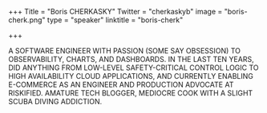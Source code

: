 +++
Title = "Boris CHERKASKY"
Twitter = "cherkaskyb"
image = "boris-cherk.png"
type = "speaker"
linktitle = "boris-cherk"

+++

A SOFTWARE ENGINEER WITH PASSION (SOME SAY OBSESSION) TO OBSERVABILITY, CHARTS, AND DASHBOARDS. IN THE LAST TEN YEARS, DID ANYTHING FROM LOW-LEVEL SAFETY-CRITICAL CONTROL LOGIC TO HIGH AVAILABILITY CLOUD APPLICATIONS, AND CURRENTLY ENABLING E-COMMERCE AS AN ENGINEER AND PRODUCTION ADVOCATE AT RISKIFIED. AMATURE TECH BLOGGER, MEDIOCRE COOK WITH A SLIGHT SCUBA DIVING ADDICTION.